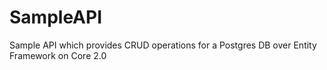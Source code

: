 # SampleAPI
Sample API which provides CRUD operations for a Postgres DB over Entity Framework on Core 2.0
